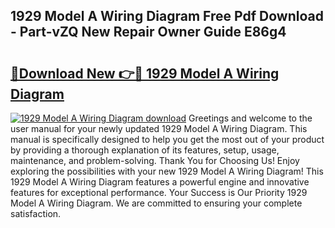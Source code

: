 ## 1929 Model A Wiring Diagram Free Pdf Download - Part-vZQ New Repair Owner Guide E86g4

# <h2><a href="http://dfmwht.blite.top/?on=1929+Model+A+Wiring+Diagram">🔗Download New 👉🔴 1929 Model A Wiring Diagram</a></h2>

[![1929 Model A Wiring Diagram download](https://i.imgur.com/lujVjoI.png)](http://dfmwht.blite.top/?on=1929+Model+A+Wiring+Diagram)
Greetings and welcome to the user manual for your newly updated 1929 Model A Wiring Diagram. This manual is specifically designed to help you get the most out of your product by providing a thorough explanation of its features, setup, usage, maintenance, and problem-solving. Thank You for Choosing Us! Enjoy exploring the possibilities with your new 1929 Model A Wiring Diagram! This 1929 Model A Wiring Diagram features a powerful engine and innovative features for exceptional performance. Your Success is Our Priority 1929 Model A Wiring Diagram. We are committed to ensuring your complete satisfaction.

